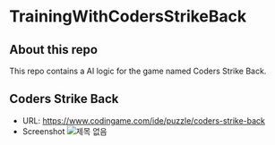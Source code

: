 # TrainingWithCodersStrikeBack
## About this repo
This repo contains a AI logic for the game named Coders Strike Back.

## Coders Strike Back
- URL: https://www.codingame.com/ide/puzzle/coders-strike-back
- Screenshot
![제목 없음](https://user-images.githubusercontent.com/47410228/130329170-b7e9af6d-b671-4dd8-9d29-8f2bb188ff0c.png)

